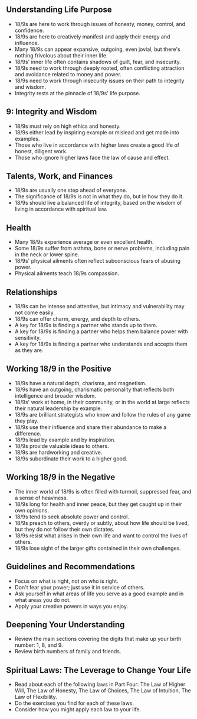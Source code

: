 ## Understanding Life Purpose
- 18/9s are here to work through issues of honesty, money, control, and confidence.
- 18/9s are here to creatively manifest and apply their energy and influence.
- Many 18/9s can appear expansive, outgoing, even jovial, but there's nothing frivolous about their inner life.
- 18/9s' inner life often contains shadows of guilt, fear, and insecurity.
- 18/9s need to work through deeply rooted, often conflicting attraction and avoidance related to money and power.
- 18/9s need to work through insecurity issues on their path to integrity and wisdom.
- Integrity rests at the pinnacle of 18/9s' life purpose.

## 9: Integrity and Wisdom
- 18/9s must rely on high ethics and honesty.
- 18/9s either lead by inspiring example or mislead and get made into examples.
- Those who live in accordance with higher laws create a good life of honest, diligent work.
- Those who ignore higher laws face the law of cause and effect.

## Talents, Work, and Finances
- 18/9s are usually one step ahead of everyone.
- The significance of 18/9s is not in what they do, but in how they do it.
- 18/9s should live a balanced life of integrity, based on the wisdom of living in accordance with spiritual law.

## Health
- Many 18/9s experience average or even excellent health.
- Some 18/9s suffer from asthma, bone or nerve problems, including pain in the neck or lower spine.
- 18/9s' physical ailments often reflect subconscious fears of abusing power.
- Physical ailments teach 18/9s compassion.

## Relationships
- 18/9s can be intense and attentive, but intimacy and vulnerability may not come easily.
- 18/9s can offer charm, energy, and depth to others.
- A key for 18/9s is finding a partner who stands up to them.
- A key for 18/9s is finding a partner who helps them balance power with sensitivity.
- A key for 18/9s is finding a partner who understands and accepts them as they are.

## Working 18/9 in the Positive
- 18/9s have a natural depth, charisma, and magnetism.
- 18/9s have an outgoing, charismatic personality that reflects both intelligence and broader wisdom.
- 18/9s' work at home, in their community, or in the world at large reflects their natural leadership by example.
- 18/9s are brilliant strategists who know and follow the rules of any game they play.
- 18/9s use their influence and share their abundance to make a difference.
- 18/9s lead by example and by inspiration.
- 18/9s provide valuable ideas to others.
- 18/9s are hardworking and creative.
- 18/9s subordinate their work to a higher good.

## Working 18/9 in the Negative
- The inner world of 18/9s is often filled with turmoil, suppressed fear, and a sense of heaviness.
- 18/9s long for health and inner peace, but they get caught up in their own opinions.
- 18/9s tend to seek absolute power and control.
- 18/9s preach to others, overtly or subtly, about how life should be lived, but they do not follow their own dictates.
- 18/9s resist what arises in their own life and want to control the lives of others.
- 18/9s lose sight of the larger gifts contained in their own challenges.

## Guidelines and Recommendations
- Focus on what is right, not on who is right.
- Don't fear your power; just use it in service of others.
- Ask yourself in what areas of life you serve as a good example and in what areas you do not.
- Apply your creative powers in ways you enjoy.

## Deepening Your Understanding
- Review the main sections covering the digits that make up your birth number: 1, 8, and 9.
- Review birth numbers of family and friends.

## Spiritual Laws: The Leverage to Change Your Life
- Read about each of the following laws in Part Four: The Law of Higher Will, The Law of Honesty, The Law of Choices, The Law of Intuition, The Law of Flexibility.
- Do the exercises you find for each of these laws.
- Consider how you might apply each law to your life.